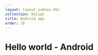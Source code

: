 ```yaml
---
layout: layout_subnav.hbs
collection: Design
title: Android app
order: 18
---
```


# Hello world - Android
